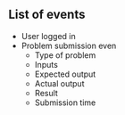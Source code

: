## List of events

* User logged in
* Problem submission even
  * Type of problem
  * Inputs
  * Expected output
  * Actual output
  * Result
  * Submission time